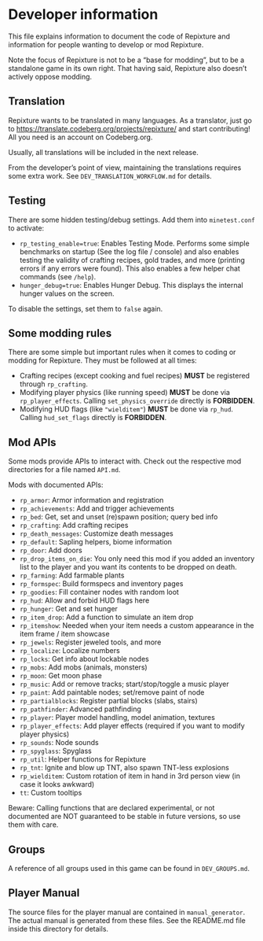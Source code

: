 # Developer information

This file explains information to document the code of Repixture and information for people
wanting to develop or mod Repixture.

Note the focus of Repixture is not to be a “base for modding”, but to be a standalone
game in its own right. That having said, Repixture also doesn’t actively oppose
modding.

## Translation

Repixture wants to be translated in many languages. As a translator, just go to
<https://translate.codeberg.org/projects/repixture/> and start contributing!
All you need is an account on Codeberg.org.

Usually, all translations will be included in the next release.

From the developer’s point of view, maintaining the translations requires some extra
work. See `DEV_TRANSLATION_WORKFLOW.md` for details.

## Testing

There are some hidden testing/debug settings. Add them into `minetest.conf` to activate:

* `rp_testing_enable=true`: Enables Testing Mode. Performs some simple benchmarks on startup
  (See the log file / console) and also enables testing the validity of crafting
  recipes, gold trades, and more (printing errors if any errors were found).
  This also enables a few helper chat commands (see `/help`).
* `hunger_debug=true`: Enables Hunger Debug. This displays the internal hunger values on
  the screen.

To disable the settings, set them to `false` again.

## Some modding rules

There are some simple but important rules when it comes to coding or modding for Repixture.
They must be followed at all times:

* Crafting recipes (except cooking and fuel recipes) **MUST** be registered through `rp_crafting`.
* Modifying player physics (like running speed) **MUST** be done via `rp_player_effects`.
  Calling `set_physics_override` directly is **FORBIDDEN**.
* Modifying HUD flags (like `"wielditem"`) **MUST** be done via `rp_hud`.
  Calling `hud_set_flags` directly is **FORBIDDEN**.

## Mod APIs

Some mods provide APIs to interact with. Check out the respective mod directories for a
file named `API.md`.

Mods with documented APIs:

* `rp_armor`: Armor information and registration
* `rp_achievements`: Add and trigger achievements
* `rp_bed`: Get, set and unset (re)spawn position; query bed info
* `rp_crafting`: Add crafting recipes
* `rp_death_messages`: Customize death messages
* `rp_default`: Sapling helpers, biome information
* `rp_door`: Add doors
* `rp_drop_items_on_die`: You only need this mod if you added an inventory list to the player
                          and you want its contents to be dropped on death.
* `rp_farming`: Add farmable plants
* `rp_formspec`: Build formspecs and inventory pages
* `rp_goodies`: Fill container nodes with random loot
* `rp_hud`: Allow and forbid HUD flags here
* `rp_hunger`: Get and set hunger
* `rp_item_drop`: Add a function to simulate an item drop
* `rp_itemshow`: Needed when your item needs a custom appearance in the item frame / item showcase
* `rp_jewels`: Register jeweled tools, and more
* `rp_localize`: Localize numbers
* `rp_locks`: Get info about lockable nodes
* `rp_mobs`: Add mobs (animals, monsters)
* `rp_moon`: Get moon phase
* `rp_music`: Add or remove tracks; start/stop/toggle a music player
* `rp_paint`: Add paintable nodes; set/remove paint of node
* `rp_partialblocks`: Register partial blocks (slabs, stairs)
* `rp_pathfinder`: Advanced pathfinding
* `rp_player`: Player model handling, model animation, textures
* `rp_player_effects`: Add player effects (required if you want to modify player physics)
* `rp_sounds`: Node sounds
* `rp_spyglass`: Spyglass
* `rp_util`: Helper functions for Repixture
* `rp_tnt`: Ignite and blow up TNT, also spawn TNT-less explosions
* `rp_wielditem`: Custom rotation of item in hand in 3rd person view (in case it looks awkward)
* `tt`: Custom tooltips

Beware: Calling functions that are declared experimental, or not documented
are NOT guaranteed to be stable in future versions, so use them with care.

## Groups

A reference of all groups used in this game can be found in `DEV_GROUPS.md`.

## Player Manual

The source files for the player manual are contained in `manual_generator`.
The actual manual is generated from these files.
See the README.md file inside this directory for details.
